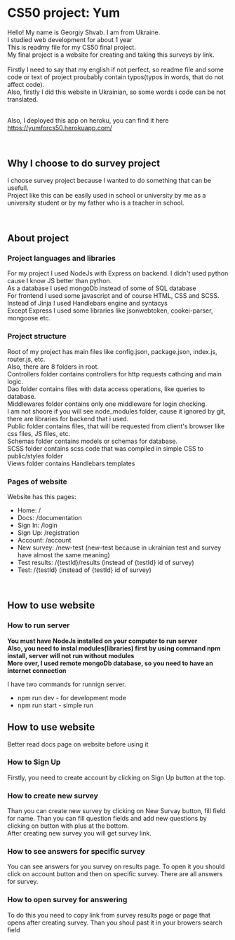 # **CS50 project: Yum**

Hello! My name is Georgiy Shvab. I am from Ukraine.<br/>
I studied web development for about 1 year<br/>
This is readmy file for my CS50 final project.<br/>
My final project is a website for creating and taking this surveys by link.<br/>
<br/>
Firstly I need to say that my english if not perfect, so readme file and some code or text of project proubably contain typos(typos in words, that do not affect code).<br/>
Also, firstly I did this website in Ukrainian, so some words i code can be not translated.<br/>
<br/>

Also, I deployed this app on heroku, you can find it here https://yumforcs50.herokuapp.com/

<br/>

## **Why I choose to do survey project**

I choose survey project because I wanted to do something that can be usefull.<br/>
Project like this can be easily used in school or university by me as a university student or by my father who is a teacher in school.<br/>

<br/>

## **About project**

### **Project languages and libraries**

For my project I used NodeJs with Express on backend. I didn't used python cause I know JS better than python.<br/>
As a database I used mongoDb instead of some of SQL database<br/>
For frontend I used some javascript and of course HTML, CSS and SCSS.<br/>
Instead of Jinja I used Handlebars engine and syntacys<br/>
Except Express I used some libraries like jsonwebtoken, cookei-parser, mongoose etc.<br/>

### **Project structure**

Root of my project has main files like config.json, package.json, index.js, router.js, etc.<br/>
Also, there are 8 folders in root.<br/>
Controllers folder contains controllers for http requests cathcing and main logic.<br/>
Dao folder contains files with data access operations, like queries to database.<br/>
Middlewares folder contains only one middleware for login checking.<br/>
I am not shoore if you will see node_modules folder, cause it ignored by git, there are libraries for backend that i used.<br/>
Public folder contains files, that will be requested from client's browser like css files, JS files, etc.<br/>
Schemas folder contains models or schemas for database.<br/>
SCSS folder contains scss code that was compiled in simple CSS to public/styles folder<br/>
Views folder contains Handlebars templates<br/>

### **Pages of website**

Website has this pages:<br/>

-   Home: /
-   Docs: /documentation
-   Sign In: /login
-   Sign Up: /registration
-   Account: /account
-   New survey: /new-test (new-test because in ukrainian test and survey have almost the same meaning)
-   Test results: /{testId}/results (instead of {testId} id of survey)
-   Test: /{testId} (instead of {testId} id of survey)

<br/>

## **How to use website**

### **How to run server**

**You must have NodeJs installed on your computer to run server**<br/>
**Also, you need to instal modules(libraries) first by using command npm install, server will not run without modules**<br/>
**More over, I used remote mongoDb database, so you need to have an internet connection**<br/>

I have two commands for runnign server.<br/>

-   npm run dev - for development mode
-   npm run start - simple run

## How to use website

Better read docs page on website before using it<br/>

### **How to Sign Up**

Firstly, you need to create account by clicking on Sign Up button at the top.<br/>

### **How to create new survey**

Than you can create new survey by clicking on New Survay button, fill field for name. Than you can fill question fields and add new questions by clicking on button with plus at the bottom.<br/>
After creating new survey you will get survey link.<br/>

### **How to see answers for specific survey**

You can see answers for you survey on results page. To open it you should click on account button and then on specific survey. There are all answers for survey.<br/>

### **How to open survey for answering**

To do this you need to copy link from survey results page or page that opens after creating survey. Than you shoul past it in your browers search field<br/>
